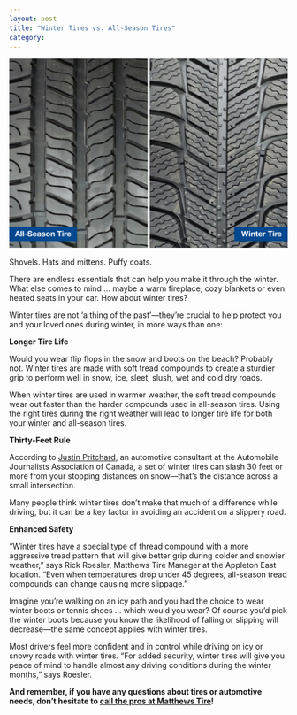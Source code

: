```yaml
---
layout: post
title: "Winter Tires vs. All-Season Tires"
category:
---
```


![Tires](/img/Matthews-Dec-2016-Blog.jpg)

Shovels. Hats and mittens. Puffy coats.

There are endless essentials that can help you make it through the winter. What else comes to mind … maybe a warm fireplace, cozy blankets or even heated seats in your car. How about winter tires?

Winter tires are not ‘a thing of the past’—they’re crucial to help protect you and your loved ones during winter, in more ways than one:  

**Longer Tire Life**

Would you wear flip flops in the snow and boots on the beach? Probably not. Winter tires are made with soft tread compounds to create a sturdier grip to perform well in snow, ice, sleet, slush, wet and cold dry roads.

When winter tires are used in warmer weather, the soft tread compounds wear out faster than the harder compounds used in all-season tires. Using the right tires during the right weather will lead to longer tire life for both your winter and all-season tires.

**Thirty-Feet Rule**

According to [Justin Pritchard](http://thechronicleherald.ca/wheelsnews/1247956-six-important-reasons-to-add-winter-tires-to-your-ride), an automotive consultant at the Automobile Journalists Association of Canada, a set of winter tires can slash 30 feet or more from your stopping distances on snow—that’s the distance across a small intersection.

Many people think winter tires don’t make that much of a difference while driving, but it can be a key factor in avoiding an accident on a slippery road.

**Enhanced Safety**

  “Winter tires have a special type of thread compound with a more aggressive tread pattern that will give better grip during colder and snowier weather,” says Rick Roesler, Matthews Tire Manager at the Appleton East location. “Even when temperatures drop under 45 degrees, all-season tread compounds can change causing more slippage.”

Imagine you’re walking on an icy path and you had the choice to wear winter boots or tennis shoes … which would you wear? Of course you’d pick the winter boots because you know the likelihood of falling or slipping will decrease—the same concept applies with winter tires.

Most drivers feel more confident and in control while driving on icy or snowy roads with winter tires. “For added security, winter tires will give you peace of mind to handle almost any driving conditions during the winter months,” says Roesler.

**And remember, if you have any questions about tires or automotive needs, don’t hesitate to [call the pros at Matthews Tire](/contact)!**
